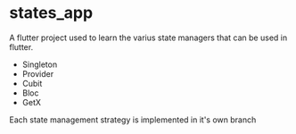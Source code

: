 # states_app

A flutter project used to learn the varius state managers that can be used in flutter.

* Singleton
* Provider
* Cubit
* Bloc
* GetX

Each state management strategy is implemented in it's own branch